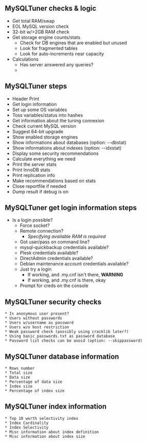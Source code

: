 ## MySQLTuner checks & logic

* Get total RAM/swap
* EOL MySQL version check
* 32-bit w/>2GB RAM check
* Get storage engine counts/stats
    * Check for DB engines that are enabled but unused
    * Look for fragmented tables
    * Look for auto-increments near capacity
* Calculations
    * Has server answered any queries?
    * 

## MySQLTuner steps

* Header Print
* Get login information
* Set up some OS variables
* Toss variables/status into hashes
* Get information about the tuning connexion
* Check current MySQL version
* Suggest 64-bit upgrade
* Show enabled storage engines
* Show informations about databases (option: --dbstat)
* Show informations about indexes (option: --idxstat)
* Display some security recommendations
* Calculate everything we need
* Print the server stats
* Print InnoDB stats
* Print replication info
* Make recommendations based on stats
* Close reportfile if needed
* Dump result if debug is on

## MySQLTuner get login information steps

* Is a login possible?
    * Force socket?
    * Remote connection?
        * _Specifying available RAM is required_
    * Got user/pass on command line?
    * mysql-quickbackup credentials available?
    * Plesk credentials available?
    * DirectAdmin credentials available?
    * Debian maintenance account credentials available?
    * Just try a login
        * If working, and .my.cnf isn't there, **WARNING**
        * If working, and .my.cnf is there, okay
    * Prompt for creds on the console

## MySQLTuner security checks

    * Is anonymous user present?
    * Users without passwords
    * Users w/username as password
    * Users w/o host restriction
    * Weak password check (possibly using cracklib later?)
    * Using basic_passwords.txt as password database
    * Password list checks can be avoid (option: --skippassword) 

## MySQLTuner database information
    * Rows number
    * Total size
    * Data size
    * Percentage of data size
    * Index size
    * Percentage of index size

## MySQLTuner index information
    * Top 10 worth selectivity index
    * Index Cardinality
    * Index Selectivity
    * Misc information about index definition 
    * Misc information about index size